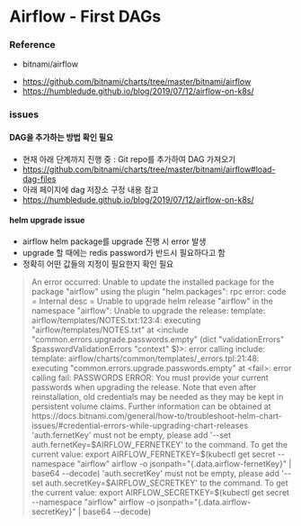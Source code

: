 # Airflow - First DAGs

### Reference
* bitnami/airflow
- https://github.com/bitnami/charts/tree/master/bitnami/airflow
- https://humbledude.github.io/blog/2019/07/12/airflow-on-k8s/

### issues
#### DAG을 추가하는 방법 확인 필요
- 현재 아래 단계까지 진행 중 : Git repo를 추가하여 DAG 가져오기 
- https://github.com/bitnami/charts/tree/master/bitnami/airflow#load-dag-files
- 아래 페이지에 dag 저장소 구정 내용 참고
- https://humbledude.github.io/blog/2019/07/12/airflow-on-k8s/

#### helm upgrade issue
- airflow helm package를 upgrade 진행 시 error 발생
- upgrade 할 때에는 redis password가 반드시 필요하다고 함
- 정확히 어떤 값들의 지정이 필요한지 확인 필요
> An error occurred: Unable to update the installed package for the package "airflow" using the plugin "helm.packages": rpc error: code = Internal desc = Unable to upgrade helm release "airflow" in the namespace "airflow": Unable to upgrade the release: template: airflow/templates/NOTES.txt:123:4: executing "airflow/templates/NOTES.txt" at <include "common.errors.upgrade.passwords.empty" (dict "validationErrors" $passwordValidationErrors "context" $)>: error calling include: template: airflow/charts/common/templates/_errors.tpl:21:48: executing "common.errors.upgrade.passwords.empty" at <fail>: error calling fail: PASSWORDS ERROR: You must provide your current passwords when upgrading the release. Note that even after reinstallation, old credentials may be needed as they may be kept in persistent volume claims. Further information can be obtained at https://docs.bitnami.com/general/how-to/troubleshoot-helm-chart-issues/#credential-errors-while-upgrading-chart-releases 'auth.fernetKey' must not be empty, please add '--set auth.fernetKey=$AIRFLOW_FERNETKEY' to the command. To get the current value: export AIRFLOW_FERNETKEY=$(kubectl get secret --namespace "airflow" airflow -o jsonpath="{.data.airflow-fernetKey}" | base64 --decode) 'auth.secretKey' must not be empty, please add '--set auth.secretKey=$AIRFLOW_SECRETKEY' to the command. To get the current value: export AIRFLOW_SECRETKEY=$(kubectl get secret --namespace "airflow" airflow -o jsonpath="{.data.airflow-secretKey}" | base64 --decode)


